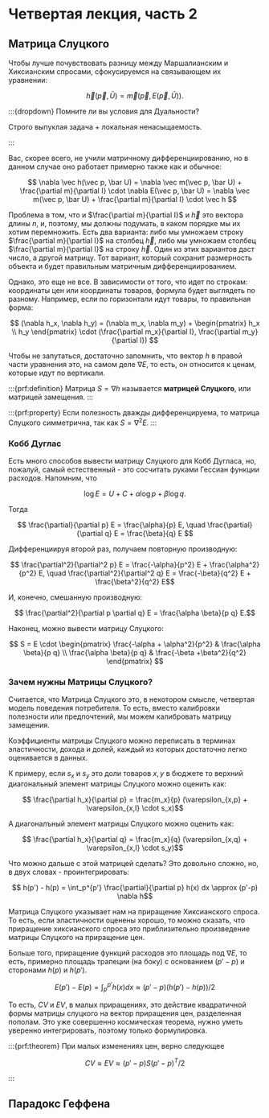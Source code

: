 # Четвертая лекция, часть 2

## Матрица Слуцкого

Чтобы лучше почувствовать разницу между Маршалианским и Хиксианским спросами, сфокусируемся на связывающем их уравнении:

$$\vec h (\vec p, \bar U) = \vec m(\vec p,  E(\vec p, \bar U)).$$

:::{dropdown} Помните ли вы условия для Дуальности?

Строго выпуклая задача + локальная ненасыщаемость.

:::

Вас, скорее всего, не учили матричному дифференциированию, но в данном случае оно работает примерно также как и обычное:

$$ \nabla \vec h(\vec p,  \bar U) = \nabla \vec m(\vec p,  \bar U) + \frac{\partial m}{\partial I} \cdot \nabla E(\vec p, \bar U) = \nabla \vec m(\vec p,  \bar U) + \frac{\partial m}{\partial I} \cdot \vec h $$

Проблема в том, что и $\frac{\partial m}{\partial I}$ и $\vec h$ это вектора длины $n$, и, поэтому, мы должны подумать, в каком порядке мы их хотим перемножить. Есть два варианта: либо мы умножаем строку $\frac{\partial m}{\partial I}$ на столбец $\vec h$, либо мы умножаем столбец $\frac{\partial m}{\partial I}$ на строку $\vec h$. Один из этих вариантов даст число, а другой матрицу. Тот вариант, который сохранит размерность объекта и будет правильным матричным дифференциированием. 

Однако, это еще не все. В зависимости от того, что идет по строкам: координаты цен или координаты товаров, формула будет выглядеть по разному. Например, если по горизонтали идут товары, то правильная форма:

$$ 
(\nabla h_x, \nabla h_y) = (\nabla m_x, \nabla m_y) + 
\begin{pmatrix} 
h_x \\
h_y
\end{pmatrix} 
\cdot (\frac{\partial m_x}{\partial I}, \frac{\partial m_y}{\partial I})
$$

Чтобы не запутаться, достаточно запомнить, что вектор $h$ в правой части уравнения это, на самом деле $\nabla E$, то есть, он относится к ценам, которые идут по вертикали.

:::{prf:definition}
Матрица $S = \nabla h$ называется **матрицей Слуцкого**, или матрицей замещения.
:::

:::{prf:property}
Если полезность дважды дифференцируема, то матрица Слуцкого симметрична, так как $S = \nabla^2 E$.
:::

### Кобб Дуглас

Есть много способов вывести матрицу Слуцкого для Кобб Дугласа, но, пожалуй, самый естественный - это сосчитать руками Гессиан функции расходов. Напомним, что

$$ \log E = U + C + \alpha \log p + \beta \log q.$$

Тогда 

$$ \frac{\partial}{\partial p} E = \frac{\alpha}{p} E, \quad \frac{\partial}{\partial q} E = \frac{\beta}{q} E $$

Дифференциируя второй раз, получаем повторную производную:

$$ \frac{\partial^2}{\partial^2 p} E = \frac{-\alpha}{p^2} E + \frac{\alpha^2}{p^2} E, \quad \frac{\partial^2}{\partial^2 q} E = \frac{-\beta}{q^2} E + \frac{\beta^2}{q^2} E$$

И, конечно, смешанную производную:

$$ \frac{\partial^2}{\partial p \partial q} E = \frac{\alpha \beta}{p q} E.$$

Наконец, можно вывести матрицу Слуцкого:

$$ S = E \cdot 
\begin{pmatrix} 
\frac{-\alpha + \alpha^2}{p^2} & \frac{\alpha \beta}{p q} \\
\frac{\alpha \beta}{p q} & \frac{-\beta +\beta^2}{q^2}
\end{pmatrix}
$$

### Зачем нужны Матрицы Слуцкого?

Считается, что Матрица Слуцкого это, в некотором смысле, четвертая модель поведения потребителя. То есть, вместо калибровки полезности или предпочтений, мы можем калибровать матрицу замещения. 

Коэффициенты матрицы Слуцкого можно переписать в терминах эластичности, дохода и долей, каждый из которых достаточно легко оценивается в данных. 

К примеру, если $s_x$ и $s_y$ это доли товаров $x, y$ в бюджете то верхний диагональный элемент матрицы Слуцкого можно оценить как:

$$ \frac{\partial h_x}{\partial p} = \frac{m_x}{p} (\varepsilon_{x,p} + \varepsilon_{x,I} \cdot s_x)$$

А диагоналъный элемент матрицы Слуцкого можно оценить как:

$$ \frac{\partial h_x}{\partial q} = \frac{m_x}{q} (\varepsilon_{x,q} + \varepsilon_{x,I} \cdot s_y)$$

Что можно дальше с этой матрицей сделать? Это довольно сложно, но, в двух словах - проинтегрировать:

$$ h(p') - h(p) = \int_p^{p'} \frac{\partial}{\partial p} h(x) dx \approx (p'-p) \nabla h$$

Матрица Слуцкого указывает нам на приращение Хиксианского спроса. То есть, если эластичности оценены хорошо, то можно сказать, что приращение хиксианского спроса это приблизительно произведение матрицы Слуцкого на приращение цен.

Больше того, приращение функций расходов это площадь под $\nabla E$, то есть, примерно площадь трапеции (на боку) с основанием $(p'-p)$ и сторонами $h(p)$ и $h(p')$. 

$$ E(p') - E(p) = \int_p^{p'} h(x) dx \approx (p'-p) (h(p') - h(p)) /2$$

То есть, $CV$ и $EV$, в малых приращениях, это действие квадратичной формы матрицы слуцкого на вектор приращения цен, разделенная пополам. Это уже совершенно космическая теорема, нужно уметь уверенно интегрировать, поэтому только формулировка.

:::{prf:theorem}
При малых изменениях цен, верно следующее

$$CV \approx EV \approx (p'-p)S(p'-p)^T/2$$

:::

## Парадокс Геффена

